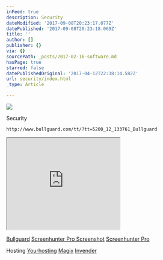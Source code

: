 ```yaml
---
inFeed: true
description: Security
dateModified: '2017-09-08T20:23:17.077Z'
datePublished: '2017-09-08T20:23:18.069Z'
title: ''
author: []
publisher: {}
via: {}
sourcePath: _posts/2017-02-16-software.md
hasPage: true
starred: false
datePublishedOriginal: '2017-04-12T22:38:14.582Z'
url: security/index.html
_type: Article

---
```

![](https://the-grid-user-content.s3-us-west-2.amazonaws.com/1f9d0d74-bfa7-4f33-b88a-5f094eaca0a8.jpg)

Security

    http://www.bullguard.com/tt/?tt=5200_12_133761_Bullguard

<iframe src="https://the-grid.github.io/ed-userhtml/?g=eJy1kUtPwzAQhO_-FcZ34qQVIKVJEC8JJBAceuEUbeKtbdWPyNkq9N-TAhVwh9PuSKudbzTVye3zzfr15Y4b8q5h1XEgqIYxQzSUUk7TlHU75_QOksr66CWRvCSqzxZ53haLtlguL86L9vp4wwmSRqpF2zkIW9FU1ms-pr4WP19GD4my4OSDB42jDKpr7edKBnWySk42bNEFAC_HuKEJEspvlCFowcHNRvfrp0dOO4rJghN8pL3DWkxWkSmLPB_eVgatNnQQfFZdTApTma9mNgkNZ6wCbhJufhFe9Tgqm7A_UP5LKJgdTr8s_jINq2QX1X6uUn5U-g6X-KYo" height="244" style=""></iframe>

[Bullguard][0]
[Screenhunter Pro Screenshot][1]
[Screenhunter Pro][1]

Hosting
[Yourhosting][2]
[Magix][3]
[Invender][4]

[0]: http://www.bullguard.com/tt/?tt=5200_12_133761_Bullguard
[1]: https://shopper.mycommerce.com/checkout/cart/add/15926-1?affiliate=622592
[2]: http://www.yourhosting.nl/goto.php?afid=12028103
[3]: http://www.magix.com/ap/tradetracker/?tt=2074_12_133761_Magix&r=%2F
[4]: http://www.invender.nl/ttiv/index.php?tt=352_12_133761_Invender&r=%2F